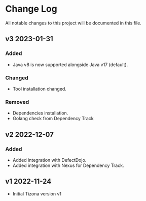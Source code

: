 # Change Log

All notable changes to this project will be documented in this file.

## v3 2023-01-31

### Added

- Java v8 is now supported alongside Java v17 (default).

### Changed

- Tool installation changed. 

### Removed

- Dependencies installation.
- Golang check from Dependency Track

## v2 2022-12-07

### Added

- Added integration with DefectDojo.
- Added integration with Nexus for Dependency Track.

## v1 2022-11-24

- Initial Tizona version v1